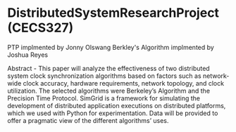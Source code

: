 # DistributedSystemResearchProject (CECS327)
PTP implmented by Jonny Olswang
Berkley's Algorithm implmented by Joshua Reyes

Abstract - This paper will analyze the effectiveness of two distributed system clock synchronization algorithms based on factors such as network-wide clock accuracy, hardware requirements, network topology, and clock utilization. The selected algorithms were Berkeley’s Algorithm and the Precision Time Protocol. SimGrid is a framework for simulating the development of distributed application executions on distributed platforms, which we used with Python for experimentation. Data will be provided to offer a pragmatic view of the different algorithms’ uses.
